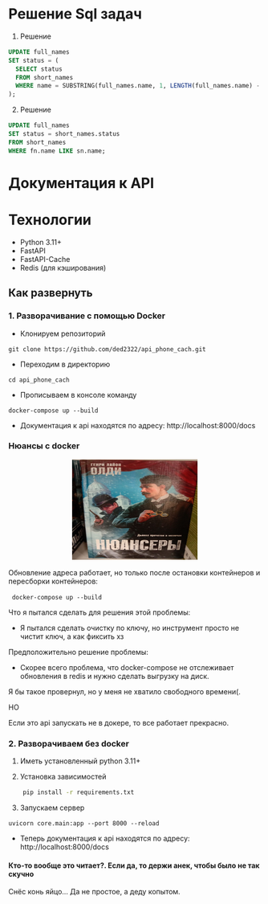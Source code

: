 # Решение Sql задач

1. Решение
```sql   
UPDATE full_names
SET status = (
  SELECT status   
  FROM short_names 
  WHERE name = SUBSTRING(full_names.name, 1, LENGTH(full_names.name) - 4) 
);
```

2. Решение
   
```sql
UPDATE full_names
SET status = short_names.status
FROM short_names
WHERE fn.name LIKE sn.name;
```


# **Документация к API**

# Технологии
- Python 3.11+
- FastAPI
- FastAPI-Cache
- Redis (для кэширования)

## Как развернуть
### 1. Разворачивание с помощью Docker

- Клонируем репозиторий
```
git clone https://github.com/ded2322/api_phone_cach.git
```
- Переходим в директорию
```
cd api_phone_cach
```
- Прописываем в консоле команду
```
docker-compose up --build
```
- Документация к api находятся по адресу: http://localhost:8000/docs
### Нюансы с docker
<p align="center">
   <img src="img.png" width="250" height="200">
</p>
Обновление адреса работает, 
но только после остановки контейнеров и пересборки контейнеров:

``` docker-compose up --build```

Что я пытался сделать для решения этой проблемы:
- Я пытался сделать очистку по ключу, но инструмент просто не чистит ключ, а как фиксить хз

Предположительно решение проблемы:
- Скорее всего проблема, что docker-compose не отслеживает обновления в redis и нужно сделать выгрузку на диск. 

Я бы такое провернул, но у меня не хватило свободного времени(.

НО

Если это api запускать не в докере, то все работает прекрасно.


### 2. Разворачиваем без docker
1. Иметь установленный python 3.11+

2. Установка зависимостей  
```bash
    pip install -r requirements.txt
```
3. Запускаем сервер
```
uvicorn core.main:app --port 8000 --reload
```
- Теперь документация к api находятся по адресу: http://localhost:8000/docs

#### Кто-то вообще это читает?. Если да, то держи анек, чтобы было не так скучно
Снёс конь яйцо… Да не простое, а деду копытом.